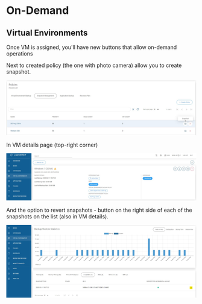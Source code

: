 # On-Demand

## Virtual Environments

Once VM is assigned, you'll have new buttons that allow on-demand operations

Next to created policy \(the one with photo camera\) allow you to create snapshot.

![](../../.gitbook/assets/snapshot-management-make-button-1.jpg)

In VM details page \(top-right corner\)

![](../../.gitbook/assets/snapshot-management-make-button-2.jpg)

And the option to revert snapshots - button on the right side of each of the snapshots on the list \(also in VM details\).

![Pay attention to the marked button](../../.gitbook/assets/snapshot-management-revert-button.jpg)


